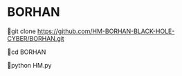 # BORHAN





🔗git clone https://github.com/HM-BORHAN-BLACK-HOLE-CYBER/BORHAN.git


🔗cd BORHAN

🔗python HM.py
